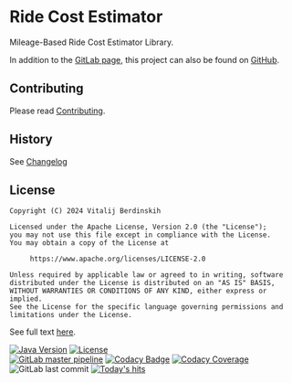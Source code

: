 # Ride Cost Estimator

Mileage-Based Ride Cost Estimator Library.

In addition to the [GitLab page][gl-project], this project can also be found on [GitHub][gh-project].

## Contributing

Please read [Contributing](contributing.md).

## History

See [Changelog](changelog.md)

## License

```text
Copyright (C) 2024 Vitalij Berdinskih

Licensed under the Apache License, Version 2.0 (the "License");
you may not use this file except in compliance with the License.
You may obtain a copy of the License at

     https://www.apache.org/licenses/LICENSE-2.0

Unless required by applicable law or agreed to in writing, software
distributed under the License is distributed on an "AS IS" BASIS,
WITHOUT WARRANTIES OR CONDITIONS OF ANY KIND, either express or implied.
See the License for the specific language governing permissions and
limitations under the License.
```

See full text [here](LICENSE "the LICENSE file").


[![Java Version][java-version]][jdk-download]
[![License][license-badge]][license-link]  
[![GitLab master pipeline][gitlab-master-pipeline]][gitlab-master-pipeline-link]
[![Codacy Badge][codacy-badge]][codacy-badge-link]
[![Codacy Coverage][codacy-coverage]][codacy-coverage-link]
![GitLab last commit][gitlab-last-commit]
[![Today's hits][today-hits]][today-hits-link]

[gl-project]: https://gitlab.com/vitalijr2/ride-cost-estimator

[gh-project]: https://github.com/vitalijr2/ride-cost-estimator

[java-version]: https://img.shields.io/static/v1?label=Java&message=17&color=blue&logoColor=E23D28

[jdk-download]: https://www.oracle.com/java/technologies/downloads/#java17

[license-badge]: https://img.shields.io/badge/license-Apache%202.0-blue.svg?style=flat

[license-link]: https://www.apache.org/licenses/LICENSE-2.0.html

[gitlab-master-pipeline]: https://gitlab.com/vitalijr2/ride-cost-estimator/badges/master/pipeline.svg

[gitlab-master-pipeline-link]: https://gitlab.com/vitalijr2/ride-cost-estimator/-/commits/master

[codacy-badge]: https://app.codacy.com/project/badge/Grade/153f5bc0810442ffb11b4fba643f6011

[codacy-badge-link]: https://app.codacy.com/gl/vitalijr2/ride-cost-estimator/dashboard?utm_source=gl&utm_medium=referral&utm_content=&utm_campaign=Badge_grade

[codacy-coverage]: https://app.codacy.com/project/badge/Coverage/153f5bc0810442ffb11b4fba643f6011

[codacy-coverage-link]: https://app.codacy.com/gl/vitalijr2/ride-cost-estimator/dashboard?utm_source=gl&utm_medium=referral&utm_content=&utm_campaign=Badge_coverage


[gitlab-last-commit]: https://img.shields.io/gitlab/last-commit/vitalijr2/ride-cost-estimator

[today-hits]: https://hits.sh/github.com/vitalijr2/ride-cost-estimator.svg?view=today-total&label=today's%20hits

[today-hits-link]: https://hits.sh/github.com/vitalijr2/ride-cost-estimators/

